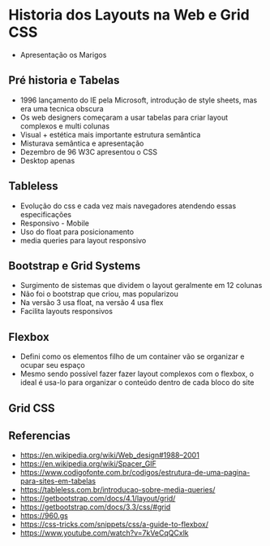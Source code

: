 # Historia dos Layouts na Web e Grid CSS

- Apresentação os Marigos

## Pré historia e Tabelas

- 1996 lançamento do IE pela Microsoft, introdução de style sheets, mas era uma tecnica obscura
- Os web designers começaram a usar tabelas para criar layout complexos e multi colunas
- Visual + estética mais importante estrutura semântica
- Misturava semântica e apresentação
- Dezembro de 96 W3C apresentou o CSS
- Desktop apenas

## Tableless

- Evolução do css e cada vez mais navegadores atendendo essas especificações
- Responsivo - Mobile
- Uso do float para posicionamento
- media queries para layout responsivo
  
## Bootstrap e Grid Systems

- Surgimento de sistemas que dividem o layout geralmente em 12 colunas
- Não foi o bootstrap que criou, mas popularizou
- Na versão 3 usa float, na versão 4 usa flex
- Facilita layouts responsivos

## Flexbox

- Defini como os elementos filho de um container vão se organizar e ocupar seu espaço
- Mesmo sendo possível fazer fazer layout complexos com o flexbox, o ideal é usa-lo para organizar o conteúdo dentro de cada bloco do site

## Grid CSS



## Referencias

- https://en.wikipedia.org/wiki/Web_design#1988–2001
- https://en.wikipedia.org/wiki/Spacer_GIF
- https://www.codigofonte.com.br/codigos/estrutura-de-uma-pagina-para-sites-em-tabelas
- https://tableless.com.br/introducao-sobre-media-queries/
- https://getbootstrap.com/docs/4.1/layout/grid/
- https://getbootstrap.com/docs/3.3/css/#grid
- https://960.gs
- https://css-tricks.com/snippets/css/a-guide-to-flexbox/
- https://www.youtube.com/watch?v=7kVeCqQCxlk